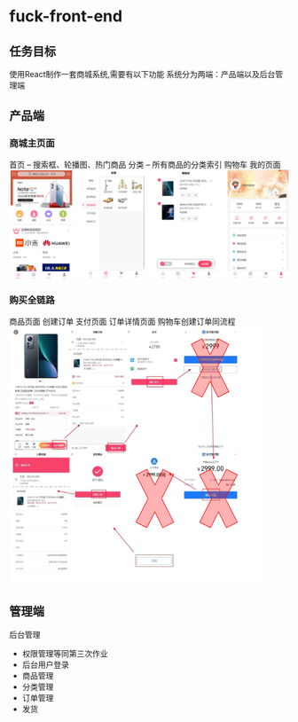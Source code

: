 # fuck-front-end

## 任务目标

使用React制作一套商城系统,需要有以下功能
系统分为两端：产品端以及后台管理端

## 产品端

### 商城主页面

首页 – 搜索框、轮播图、热门商品
分类 – 所有商品的分类索引
购物车
我的页面
![alt text](./assets/image.png)

### 购买全链路

商品页面
创建订单
支付页面
订单详情页面
购物车创建订单同流程
![alt text](./assets/image2.png)

## 管理端

后台管理

- 权限管理等同第三次作业
- 后台用户登录
- 商品管理
- 分类管理
- 订单管理
- 发货

